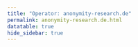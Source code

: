 ```yaml
---
title: "Operator: anonymity-research.de"
permalink: anonymity-research.de.html
datatable: true
hide_sidebar: true
---
```


<div>                        <script type="text/javascript">window.PlotlyConfig = {MathJaxConfig: 'local'};</script>
        <script src="https://cdn.plot.ly/plotly-latest.min.js"></script>                <div id="8766dcf4-5792-4779-95eb-24bc5ebfd047" class="plotly-graph-div" style="height:100%; width:100%;"></div>            <script type="text/javascript">                                    window.PLOTLYENV=window.PLOTLYENV || {};                                    if (document.getElementById("8766dcf4-5792-4779-95eb-24bc5ebfd047")) {                    Plotly.newPlot(                        "8766dcf4-5792-4779-95eb-24bc5ebfd047",                        [{"name": "exit probability (%)", "type": "scatter", "x": ["2020-04-28T23:00:00", "2020-04-29T23:00:00", "2020-04-30T23:00:00", "2020-05-01T23:00:00", "2020-05-02T23:00:00", "2020-05-03T23:00:00", "2020-05-04T23:00:00", "2020-05-05T23:00:00", "2020-05-06T23:00:00", "2020-05-07T23:00:00", "2020-05-08T23:00:00", "2020-05-09T23:00:00", "2020-05-10T23:00:00", "2020-05-12T00:00:00", "2020-05-12T23:00:00", "2020-05-13T23:00:00", "2020-05-14T23:00:00", "2020-05-15T23:00:00", "2020-05-16T23:00:00", "2020-05-17T23:00:00", "2020-05-18T23:00:00", "2020-05-19T23:00:00", "2020-05-20T00:00:00", "2020-05-20T01:00:00", "2020-05-20T03:00:00", "2020-05-20T05:00:00", "2020-05-20T06:00:00", "2020-05-20T07:00:00", "2020-05-20T08:00:00", "2020-05-20T09:00:00", "2020-05-20T10:00:00", "2020-05-20T12:00:00", "2020-05-20T13:00:00", "2020-05-20T14:00:00", "2020-05-20T15:00:00", "2020-05-20T16:00:00", "2020-05-20T17:00:00", "2020-05-20T19:00:00", "2020-05-20T20:00:00", "2020-05-20T21:00:00", "2020-05-20T22:00:00", "2020-05-20T23:00:00", "2020-05-21T00:00:00", "2020-05-21T01:00:00", "2020-05-21T02:00:00", "2020-05-21T03:00:00", "2020-05-21T05:00:00", "2020-05-21T06:00:00", "2020-05-21T07:00:00", "2020-05-21T08:00:00", "2020-05-21T09:00:00", "2020-05-21T10:00:00", "2020-05-21T11:00:00", "2020-05-21T12:00:00", "2020-05-21T13:00:00", "2020-05-21T14:00:00", "2020-05-21T15:00:00", "2020-05-21T16:00:00", "2020-05-21T17:00:00", "2020-05-21T18:00:00", "2020-05-21T19:00:00", "2020-05-21T20:00:00", "2020-05-21T21:00:00", "2020-05-21T22:00:00", "2020-05-21T23:00:00", "2020-05-22T00:00:00", "2020-05-22T01:00:00", "2020-05-22T02:00:00", "2020-05-22T03:00:00", "2020-05-22T04:00:00", "2020-05-22T05:00:00", "2020-05-22T06:00:00", "2020-05-22T07:00:00", "2020-05-22T08:00:00", "2020-05-22T09:00:00", "2020-05-22T10:00:00", "2020-05-22T11:00:00", "2020-05-22T12:00:00", "2020-05-22T13:00:00", "2020-05-22T14:00:00", "2020-05-22T15:00:00", "2020-05-22T16:00:00", "2020-05-22T17:00:00", "2020-05-22T18:00:00", "2020-05-22T19:00:00", "2020-05-22T20:00:00", "2020-05-22T21:00:00", "2020-05-22T22:00:00", "2020-05-22T23:00:00", "2020-05-23T23:00:00", "2020-05-24T23:00:00", "2020-05-25T23:00:00", "2020-05-26T23:00:00", "2020-05-27T23:00:00", "2020-05-28T23:00:00", "2020-05-29T23:00:00", "2020-05-30T23:00:00", "2020-05-31T23:00:00", "2020-06-01T23:00:00", "2020-06-02T23:00:00", "2020-06-03T23:00:00", "2020-06-04T23:00:00", "2020-06-05T23:00:00", "2020-06-06T23:00:00", "2020-06-07T23:00:00", "2020-06-08T23:00:00", "2020-06-09T23:00:00", "2020-06-10T23:00:00", "2020-06-11T23:00:00", "2020-06-12T23:00:00", "2020-06-13T23:00:00", "2020-06-14T23:00:00", "2020-06-15T23:00:00", "2020-06-16T23:00:00", "2020-06-17T23:00:00", "2020-06-18T23:00:00", "2020-06-19T23:00:00", "2020-06-20T23:00:00", "2020-06-21T23:00:00", "2020-06-22T00:00:00", "2020-06-22T01:00:00", "2020-06-22T02:00:00", "2020-06-22T03:00:00", "2020-06-22T04:00:00", "2020-06-22T05:00:00", "2020-06-22T06:00:00", "2020-06-22T07:00:00", "2020-06-22T08:00:00", "2020-06-22T09:00:00", "2020-06-22T10:00:00", "2020-06-22T11:00:00", "2020-06-22T12:00:00", "2020-06-22T13:00:00", "2020-06-22T14:00:00", "2020-06-22T15:00:00", "2020-06-22T16:00:00", "2020-06-22T17:00:00", "2020-06-22T18:00:00", "2020-06-22T19:00:00", "2020-06-22T20:00:00", "2020-06-22T21:00:00", "2020-06-22T22:00:00", "2020-06-22T23:00:00", "2020-06-23T23:00:00", "2020-06-24T23:00:00", "2020-06-25T23:00:00", "2020-06-26T23:00:00", "2020-06-27T23:00:00", "2020-06-28T23:00:00", "2020-06-29T13:00:00", "2020-06-30T23:00:00", "2020-07-01T23:00:00", "2020-07-02T23:00:00", "2020-07-03T23:00:00", "2020-07-04T23:00:00", "2020-07-05T23:00:00", "2020-07-06T23:00:00", "2020-07-07T23:00:00", "2020-07-08T23:00:00", "2020-07-09T23:00:00", "2020-07-10T23:00:00", "2020-07-11T23:00:00", "2020-07-12T23:00:00", "2020-07-13T23:00:00", "2020-07-14T23:00:00", "2020-07-15T23:00:00", "2020-07-16T23:00:00", "2020-07-17T23:00:00", "2020-07-18T23:00:00", "2020-07-19T00:00:00", "2020-07-20T00:00:00", "2020-07-21T00:00:00", "2020-07-22T00:00:00", "2020-07-23T00:00:00", "2020-07-24T00:00:00", "2020-07-25T23:00:00", "2020-07-26T23:00:00", "2020-07-27T23:00:00", "2020-07-28T23:00:00", "2020-07-29T23:00:00", "2020-07-30T23:00:00", "2020-07-31T22:00:00", "2020-08-01T22:00:00", "2020-08-02T20:00:00", "2020-08-03T21:00:00", "2020-08-04T09:00:00", "2020-08-04T20:00:00", "2020-08-05T22:00:00", "2020-08-06T07:00:00", "2020-08-07T16:00:00", "2020-08-08T07:00:00", "2020-08-09T22:00:00", "2020-08-10T15:00:00", "2020-08-11T15:00:00", "2020-08-12T17:00:00", "2020-08-13T15:00:00", "2020-08-14T10:00:00", "2020-08-15T06:00:00", "2020-08-16T07:00:00", "2020-08-17T19:00:00", "2020-08-18T16:00:00", "2020-08-19T15:00:00", "2020-08-20T15:00:00", "2020-08-21T06:00:00", "2020-08-22T19:00:00", "2020-08-23T09:00:00", "2020-08-24T18:00:00", "2020-08-25T15:00:00", "2020-08-26T18:00:00", "2020-08-27T14:00:00", "2020-08-28T20:00:00", "2020-08-29T12:00:00", "2020-08-30T12:00:00", "2020-08-31T19:00:00", "2020-09-01T14:00:00", "2020-09-02T08:00:00", "2020-09-03T08:00:00", "2020-09-04T10:00:00", "2020-09-05T06:00:00", "2020-09-06T12:00:00", "2020-09-08T13:00:00", "2020-09-09T18:00:00", "2020-09-10T18:00:00", "2020-09-11T10:00:00", "2020-09-12T06:00:00", "2020-09-13T06:00:00", "2020-09-14T15:00:00", "2020-09-15T14:00:00", "2020-09-16T14:00:00", "2020-09-17T16:00:00", "2020-09-18T06:00:00", "2020-09-19T15:00:00", "2020-09-20T07:00:00", "2020-09-21T16:00:00", "2020-09-22T17:00:00", "2020-09-23T15:00:00", "2020-09-24T15:00:00", "2020-09-25T07:00:00", "2020-09-26T07:00:00", "2020-09-27T07:00:00", "2020-09-28T08:00:00", "2020-09-29T16:00:00", "2020-09-30T17:00:00", "2020-10-01T19:00:00", "2020-10-02T06:00:00", "2020-10-03T07:00:00", "2020-10-04T07:00:00", "2020-10-05T22:00:00", "2020-10-06T14:00:00", "2020-10-07T18:00:00", "2020-10-08T16:00:00", "2020-10-09T20:00:00", "2020-10-10T07:00:00", "2020-10-11T06:00:00", "2020-10-12T16:00:00", "2020-10-13T16:00:00", "2020-10-14T14:00:00", "2020-10-15T19:00:00", "2020-10-16T07:00:00", "2020-10-17T07:00:00", "2020-10-18T07:00:00", "2020-10-19T17:00:00", "2020-10-20T16:00:00", "2020-10-21T16:00:00", "2020-10-22T17:00:00", "2020-10-23T10:00:00", "2020-10-24T07:00:00", "2020-10-25T09:00:00", "2020-10-26T07:00:00", "2020-10-27T20:00:00", "2020-10-28T19:00:00", "2020-10-30T21:00:00", "2020-10-31T17:00:00", "2020-11-01T06:00:00", "2020-11-02T14:00:00", "2020-11-03T15:00:00", "2020-11-04T16:00:00", "2020-11-05T17:00:00", "2020-11-06T07:00:00", "2020-11-07T06:00:00", "2020-11-08T08:00:00", "2020-11-09T17:00:00", "2020-11-10T16:00:00", "2020-11-11T17:00:00", "2020-11-12T17:00:00", "2020-11-13T18:00:00", "2020-11-14T12:00:00", "2020-11-15T07:00:00", "2020-11-17T17:00:00", "2020-11-18T17:00:00", "2020-11-19T18:00:00", "2020-11-20T14:00:00", "2020-11-21T09:00:00", "2020-11-22T13:00:00", "2020-11-23T17:00:00", "2020-11-24T19:00:00", "2020-11-25T17:00:00", "2020-11-26T17:00:00", "2020-11-27T14:00:00", "2020-11-28T20:00:00", "2020-11-29T09:00:00", "2020-11-30T17:00:00", "2020-12-01T16:00:00", "2020-12-02T16:00:00", "2020-12-03T17:00:00", "2020-12-04T20:00:00", "2020-12-05T15:00:00", "2020-12-06T17:00:00", "2020-12-07T17:00:00", "2020-12-09T16:00:00", "2020-12-10T16:00:00", "2020-12-11T20:00:00", "2020-12-12T07:00:00", "2020-12-13T09:00:00", "2020-12-14T17:00:00", "2020-12-16T19:00:00", "2020-12-19T10:00:00", "2020-12-20T13:00:00", "2020-12-22T22:00:00", "2020-12-24T12:00:00", "2020-12-25T12:00:00", "2020-12-26T11:00:00", "2020-12-27T21:00:00", "2020-12-28T12:00:00", "2020-12-29T10:00:00", "2020-12-30T22:00:00", "2020-12-31T14:00:00", "2021-01-01T11:00:00", "2021-01-02T08:00:00", "2021-01-03T11:00:00", "2021-01-04T09:00:00", "2021-01-05T10:00:00", "2021-01-07T16:00:00", "2021-01-08T19:00:00", "2021-01-09T14:00:00", "2021-01-10T17:00:00", "2021-01-11T15:00:00", "2021-01-12T17:00:00", "2021-01-13T17:00:00", "2021-01-14T23:00:00", "2021-01-15T16:00:00", "2021-01-16T16:00:00", "2021-01-17T08:00:00", "2021-01-18T16:00:00", "2021-01-19T18:00:00", "2021-01-20T17:00:00", "2021-01-21T19:00:00", "2021-01-22T17:00:00", "2021-01-23T08:00:00", "2021-01-24T08:00:00", "2021-01-25T17:00:00", "2021-01-26T16:00:00", "2021-01-27T18:00:00", "2021-01-28T22:00:00", "2021-01-29T21:00:00", "2021-01-30T06:00:00", "2021-01-31T09:00:00", "2021-02-01T19:00:00", "2021-02-02T19:00:00", "2021-02-03T17:00:00", "2021-02-04T19:00:00", "2021-02-05T20:00:00", "2021-02-06T08:00:00", "2021-02-07T08:00:00", "2021-02-08T17:00:00", "2021-02-09T20:00:00", "2021-02-10T20:00:00", "2021-02-11T17:00:00", "2021-02-12T17:00:00", "2021-02-13T09:00:00", "2021-02-14T17:00:00", "2021-02-15T18:00:00", "2021-02-16T16:00:00", "2021-02-17T17:00:00", "2021-02-18T18:00:00", "2021-02-19T20:00:00", "2021-02-20T08:00:00", "2021-02-21T19:00:00", "2021-02-22T15:00:00", "2021-02-23T19:00:00", "2021-02-24T18:00:00", "2021-02-25T20:00:00", "2021-02-26T19:00:00", "2021-02-27T09:00:00", "2021-02-28T09:00:00", "2021-03-01T17:00:00", "2021-03-02T18:00:00", "2021-03-03T19:00:00", "2021-03-04T20:00:00", "2021-03-05T14:00:00", "2021-03-06T08:00:00", "2021-03-07T10:00:00", "2021-03-08T20:00:00", "2021-03-09T21:00:00", "2021-03-10T18:00:00", "2021-03-11T20:00:00", "2021-03-13T10:00:00", "2021-03-14T09:00:00", "2021-03-15T17:00:00", "2021-03-16T17:00:00", "2021-03-17T19:00:00", "2021-03-18T18:00:00", "2021-03-19T23:00:00", "2021-03-20T17:00:00", "2021-03-21T08:00:00", "2021-03-22T19:00:00", "2021-03-23T19:00:00", "2021-03-24T18:00:00", "2021-03-25T20:00:00", "2021-03-26T21:00:00", "2021-03-27T07:00:00", "2021-03-28T09:00:00", "2021-03-29T18:00:00", "2021-03-30T17:00:00", "2021-03-31T18:00:00", "2021-04-01T17:00:00", "2021-04-02T18:00:00", "2021-04-03T10:00:00", "2021-04-04T17:00:00", "2021-04-05T09:00:00", "2021-04-06T16:00:00", "2021-04-07T19:00:00", "2021-04-08T15:00:00", "2021-04-09T16:00:00", "2021-04-10T07:00:00", "2021-04-11T07:00:00", "2021-04-12T16:00:00", "2021-04-13T14:00:00", "2021-04-14T16:00:00", "2021-04-15T14:00:00", "2021-04-16T17:00:00", "2021-04-17T06:00:00", "2021-04-18T15:00:00", "2021-04-19T15:00:00", "2021-04-20T16:00:00", "2021-04-21T15:00:00", "2021-04-22T16:00:00", "2021-04-23T17:00:00"], "xaxis": "x", "y": [0.0, 0.0, 0.0, 0.0, 0.0, 0.0, 0.0, 0.0, 0.0, 0.0, 0.0, 0.0, 0.0, 0.0, 0.0, 0.0, 0.0, 0.0, 0.0, 0.0, 0.0, 0.0, 0.0, 0.0, 0.0, 0.0, 0.0, 0.0, 0.0, 0.0, 0.0, 0.0, 0.0, 0.0, 0.0, 0.0, 0.0, 0.0, 0.0, 0.0, 0.0, 0.0, 0.0, 0.0, 0.0, 0.0, 0.0, 0.0, 0.0, 0.0, 0.0, 0.0, 0.0, 0.0, 0.0, 0.0, 0.0, 0.0, 0.0, 0.0, 0.0, 0.0, 0.0, 0.0, 0.0, 0.0, 0.0, 0.0, 0.0, 0.0, 0.0, 0.0, 0.0, 0.0, 0.0, 0.0, 0.0, 0.0, 0.0, 0.0, 0.0, 0.0, 0.0, 0.0, 0.0, 0.0, 0.0, 0.0, 0.0, 0.0, 0.0, 0.0, 0.0, 0.0, 0.0, 0.0, 0.0, 0.0, 0.0, 0.0, 0.0, 0.0, 0.0, 0.0, 0.0, 0.0, 0.0, 0.0, 0.0, 0.0, 0.0, 0.0, 0.0, 0.0, 0.0, 0.0, 0.0, 0.0, 0.0, 0.0, 0.0, 0.0, 0.0, 0.0, 0.0, 0.0, 0.0, 0.0, 0.0, 0.0, 0.0, 0.0, 0.0, 0.0, 0.0, 0.0, 0.0, 0.0, 0.0, 0.0, 0.0, 0.0, 0.0, 0.0, 0.0, 0.0, 0.0, 0.0, 0.0, 0.0, 0.0, 0.0, 0.0, 0.0, 0.0, 0.0, 0.0, 0.0, 0.0, 0.0, 0.0, 0.0, 0.0, 0.0, 0.0, 0.0, 0.0, 0.0, 0.0, 0.0, 0.0, 0.0, 0.0, 0.0, 0.0, 0.0, 0.0, 0.0, 0.0, 0.0, 0.0, 0.0, 0.0, 0.0, 0.0, 0.0, 0.0, 0.0, 0.0, 0.0, 0.0, 0.0, 0.0, 0.0, 0.0, 0.0, 0.0, 0.0, 0.0, 0.0, 0.0, 0.0, null, null, 0.0, 0.0, 0.0, 0.0, 0.0, 0.0, 0.0, 0.0, 0.0, 0.0, 0.0, 0.0, 0.0, 0.0, 0.0, 0.0, 0.0, 0.0, 0.0, 0.0, 0.0, 0.0, 0.0, 0.0, 0.0, 0.0, 0.0, 0.0, 0.0, 0.0, 0.0, 0.0, 0.0, 0.0, 0.0, 0.0, 0.0, 0.0, 0.0, 0.0, 0.0, 0.0, 0.0, 0.0, 0.0, 0.0, 0.0, 0.0, 0.0, 0.0, 0.0, 0.0, 0.0, 0.0, 0.0, 0.0, 0.0, 0.0, 0.0, 0.0, 0.0, 0.0, 0.0, 0.0, 0.0, 0.0, 0.0, 0.0, 0.0, 0.0, 0.0, 0.0, 0.0, 0.0, 0.0, 0.0, 0.0, 0.0, 0.0, 0.0, 0.0, 0.0, 0.0, 0.0, 0.0, 0.0, 0.0, 0.0, 0.0, 0.0, 0.0, 0.0, 0.0, 0.0, 0.0, 0.0, 0.0, 0.0, 0.0, 0.0, 0.0, 0.0, 0.0, 0.0, 0.0, 0.0, 0.0, 0.0, 0.0, 0.0, 0.0, 0.0, 0.0, 0.0, 0.0, 0.0, 0.0, 0.0, 0.0, 0.0, 0.0, 0.0, 0.0, 0.0, 0.0, 0.0, 0.0, 0.0, 0.0, 0.0, 0.0, 0.0, 0.0, 0.0, 0.0, 0.0, 0.0, 0.0, 0.0, 0.0, 0.0, 0.0, 0.0, 0.0, 0.0, 0.0, 0.0, 0.0, 0.0, 0.0, 0.0, 0.0, 0.0, 0.0, 0.0, 0.0, 0.0, 0.0, 0.0, 0.0, null, 0.0, 0.0, 0.0, 0.0, 0.0, 0.0, 0.0, 0.0, 0.0, 0.0, 0.0, 0.0, 0.0, 0.0, 0.0, 0.0, 0.0, 0.0, 0.0, 0.0, 0.0, 0.0, 0.0, 0.0, 0.0, 0.0, 0.0, 0.0, 0.0, 0.0, 0.0, 0.0, 0.0, 0.0, 0.0, 0.0, 0.0, 0.0, 0.0, 0.0, 0.0, 0.0, 0.0, 0.0, 0.0, 0.0, 0.0, 0.0, 0.0, 0.0, 0.0, 0.0, 0.0, 0.0, 0.0, 0.0, 0.0, 0.0, 0.0, 0.0, 0.0, 0.0, 0.0, 0.0, 0.0, 0.0, 0.0, 0.0, 0.0, 0.0, 0.0, 0.0, 0.0], "yaxis": "y"}, {"name": "guard probability (%)", "type": "scatter", "x": ["2020-04-28T23:00:00", "2020-04-29T23:00:00", "2020-04-30T23:00:00", "2020-05-01T23:00:00", "2020-05-02T23:00:00", "2020-05-03T23:00:00", "2020-05-04T23:00:00", "2020-05-05T23:00:00", "2020-05-06T23:00:00", "2020-05-07T23:00:00", "2020-05-08T23:00:00", "2020-05-09T23:00:00", "2020-05-10T23:00:00", "2020-05-12T00:00:00", "2020-05-12T23:00:00", "2020-05-13T23:00:00", "2020-05-14T23:00:00", "2020-05-15T23:00:00", "2020-05-16T23:00:00", "2020-05-17T23:00:00", "2020-05-18T23:00:00", "2020-05-19T23:00:00", "2020-05-20T00:00:00", "2020-05-20T01:00:00", "2020-05-20T03:00:00", "2020-05-20T05:00:00", "2020-05-20T06:00:00", "2020-05-20T07:00:00", "2020-05-20T08:00:00", "2020-05-20T09:00:00", "2020-05-20T10:00:00", "2020-05-20T12:00:00", "2020-05-20T13:00:00", "2020-05-20T14:00:00", "2020-05-20T15:00:00", "2020-05-20T16:00:00", "2020-05-20T17:00:00", "2020-05-20T19:00:00", "2020-05-20T20:00:00", "2020-05-20T21:00:00", "2020-05-20T22:00:00", "2020-05-20T23:00:00", "2020-05-21T00:00:00", "2020-05-21T01:00:00", "2020-05-21T02:00:00", "2020-05-21T03:00:00", "2020-05-21T05:00:00", "2020-05-21T06:00:00", "2020-05-21T07:00:00", "2020-05-21T08:00:00", "2020-05-21T09:00:00", "2020-05-21T10:00:00", "2020-05-21T11:00:00", "2020-05-21T12:00:00", "2020-05-21T13:00:00", "2020-05-21T14:00:00", "2020-05-21T15:00:00", "2020-05-21T16:00:00", "2020-05-21T17:00:00", "2020-05-21T18:00:00", "2020-05-21T19:00:00", "2020-05-21T20:00:00", "2020-05-21T21:00:00", "2020-05-21T22:00:00", "2020-05-21T23:00:00", "2020-05-22T00:00:00", "2020-05-22T01:00:00", "2020-05-22T02:00:00", "2020-05-22T03:00:00", "2020-05-22T04:00:00", "2020-05-22T05:00:00", "2020-05-22T06:00:00", "2020-05-22T07:00:00", "2020-05-22T08:00:00", "2020-05-22T09:00:00", "2020-05-22T10:00:00", "2020-05-22T11:00:00", "2020-05-22T12:00:00", "2020-05-22T13:00:00", "2020-05-22T14:00:00", "2020-05-22T15:00:00", "2020-05-22T16:00:00", "2020-05-22T17:00:00", "2020-05-22T18:00:00", "2020-05-22T19:00:00", "2020-05-22T20:00:00", "2020-05-22T21:00:00", "2020-05-22T22:00:00", "2020-05-22T23:00:00", "2020-05-23T23:00:00", "2020-05-24T23:00:00", "2020-05-25T23:00:00", "2020-05-26T23:00:00", "2020-05-27T23:00:00", "2020-05-28T23:00:00", "2020-05-29T23:00:00", "2020-05-30T23:00:00", "2020-05-31T23:00:00", "2020-06-01T23:00:00", "2020-06-02T23:00:00", "2020-06-03T23:00:00", "2020-06-04T23:00:00", "2020-06-05T23:00:00", "2020-06-06T23:00:00", "2020-06-07T23:00:00", "2020-06-08T23:00:00", "2020-06-09T23:00:00", "2020-06-10T23:00:00", "2020-06-11T23:00:00", "2020-06-12T23:00:00", "2020-06-13T23:00:00", "2020-06-14T23:00:00", "2020-06-15T23:00:00", "2020-06-16T23:00:00", "2020-06-17T23:00:00", "2020-06-18T23:00:00", "2020-06-19T23:00:00", "2020-06-20T23:00:00", "2020-06-21T23:00:00", "2020-06-22T00:00:00", "2020-06-22T01:00:00", "2020-06-22T02:00:00", "2020-06-22T03:00:00", "2020-06-22T04:00:00", "2020-06-22T05:00:00", "2020-06-22T06:00:00", "2020-06-22T07:00:00", "2020-06-22T08:00:00", "2020-06-22T09:00:00", "2020-06-22T10:00:00", "2020-06-22T11:00:00", "2020-06-22T12:00:00", "2020-06-22T13:00:00", "2020-06-22T14:00:00", "2020-06-22T15:00:00", "2020-06-22T16:00:00", "2020-06-22T17:00:00", "2020-06-22T18:00:00", "2020-06-22T19:00:00", "2020-06-22T20:00:00", "2020-06-22T21:00:00", "2020-06-22T22:00:00", "2020-06-22T23:00:00", "2020-06-23T23:00:00", "2020-06-24T23:00:00", "2020-06-25T23:00:00", "2020-06-26T23:00:00", "2020-06-27T23:00:00", "2020-06-28T23:00:00", "2020-06-29T13:00:00", "2020-06-30T23:00:00", "2020-07-01T23:00:00", "2020-07-02T23:00:00", "2020-07-03T23:00:00", "2020-07-04T23:00:00", "2020-07-05T23:00:00", "2020-07-06T23:00:00", "2020-07-07T23:00:00", "2020-07-08T23:00:00", "2020-07-09T23:00:00", "2020-07-10T23:00:00", "2020-07-11T23:00:00", "2020-07-12T23:00:00", "2020-07-13T23:00:00", "2020-07-14T23:00:00", "2020-07-15T23:00:00", "2020-07-16T23:00:00", "2020-07-17T23:00:00", "2020-07-18T23:00:00", "2020-07-19T00:00:00", "2020-07-20T00:00:00", "2020-07-21T00:00:00", "2020-07-22T00:00:00", "2020-07-23T00:00:00", "2020-07-24T00:00:00", "2020-07-25T23:00:00", "2020-07-26T23:00:00", "2020-07-27T23:00:00", "2020-07-28T23:00:00", "2020-07-29T23:00:00", "2020-07-30T23:00:00", "2020-07-31T22:00:00", "2020-08-01T22:00:00", "2020-08-02T20:00:00", "2020-08-03T21:00:00", "2020-08-04T09:00:00", "2020-08-04T20:00:00", "2020-08-05T22:00:00", "2020-08-06T07:00:00", "2020-08-07T16:00:00", "2020-08-08T07:00:00", "2020-08-09T22:00:00", "2020-08-10T15:00:00", "2020-08-11T15:00:00", "2020-08-12T17:00:00", "2020-08-13T15:00:00", "2020-08-14T10:00:00", "2020-08-15T06:00:00", "2020-08-16T07:00:00", "2020-08-17T19:00:00", "2020-08-18T16:00:00", "2020-08-19T15:00:00", "2020-08-20T15:00:00", "2020-08-21T06:00:00", "2020-08-22T19:00:00", "2020-08-23T09:00:00", "2020-08-24T18:00:00", "2020-08-25T15:00:00", "2020-08-26T18:00:00", "2020-08-27T14:00:00", "2020-08-28T20:00:00", "2020-08-29T12:00:00", "2020-08-30T12:00:00", "2020-08-31T19:00:00", "2020-09-01T14:00:00", "2020-09-02T08:00:00", "2020-09-03T08:00:00", "2020-09-04T10:00:00", "2020-09-05T06:00:00", "2020-09-06T12:00:00", "2020-09-08T13:00:00", "2020-09-09T18:00:00", "2020-09-10T18:00:00", "2020-09-11T10:00:00", "2020-09-12T06:00:00", "2020-09-13T06:00:00", "2020-09-14T15:00:00", "2020-09-15T14:00:00", "2020-09-16T14:00:00", "2020-09-17T16:00:00", "2020-09-18T06:00:00", "2020-09-19T15:00:00", "2020-09-20T07:00:00", "2020-09-21T16:00:00", "2020-09-22T17:00:00", "2020-09-23T15:00:00", "2020-09-24T15:00:00", "2020-09-25T07:00:00", "2020-09-26T07:00:00", "2020-09-27T07:00:00", "2020-09-28T08:00:00", "2020-09-29T16:00:00", "2020-09-30T17:00:00", "2020-10-01T19:00:00", "2020-10-02T06:00:00", "2020-10-03T07:00:00", "2020-10-04T07:00:00", "2020-10-05T22:00:00", "2020-10-06T14:00:00", "2020-10-07T18:00:00", "2020-10-08T16:00:00", "2020-10-09T20:00:00", "2020-10-10T07:00:00", "2020-10-11T06:00:00", "2020-10-12T16:00:00", "2020-10-13T16:00:00", "2020-10-14T14:00:00", "2020-10-15T19:00:00", "2020-10-16T07:00:00", "2020-10-17T07:00:00", "2020-10-18T07:00:00", "2020-10-19T17:00:00", "2020-10-20T16:00:00", "2020-10-21T16:00:00", "2020-10-22T17:00:00", "2020-10-23T10:00:00", "2020-10-24T07:00:00", "2020-10-25T09:00:00", "2020-10-26T07:00:00", "2020-10-27T20:00:00", "2020-10-28T19:00:00", "2020-10-30T21:00:00", "2020-10-31T17:00:00", "2020-11-01T06:00:00", "2020-11-02T14:00:00", "2020-11-03T15:00:00", "2020-11-04T16:00:00", "2020-11-05T17:00:00", "2020-11-06T07:00:00", "2020-11-07T06:00:00", "2020-11-08T08:00:00", "2020-11-09T17:00:00", "2020-11-10T16:00:00", "2020-11-11T17:00:00", "2020-11-12T17:00:00", "2020-11-13T18:00:00", "2020-11-14T12:00:00", "2020-11-15T07:00:00", "2020-11-17T17:00:00", "2020-11-18T17:00:00", "2020-11-19T18:00:00", "2020-11-20T14:00:00", "2020-11-21T09:00:00", "2020-11-22T13:00:00", "2020-11-23T17:00:00", "2020-11-24T19:00:00", "2020-11-25T17:00:00", "2020-11-26T17:00:00", "2020-11-27T14:00:00", "2020-11-28T20:00:00", "2020-11-29T09:00:00", "2020-11-30T17:00:00", "2020-12-01T16:00:00", "2020-12-02T16:00:00", "2020-12-03T17:00:00", "2020-12-04T20:00:00", "2020-12-05T15:00:00", "2020-12-06T17:00:00", "2020-12-07T17:00:00", "2020-12-09T16:00:00", "2020-12-10T16:00:00", "2020-12-11T20:00:00", "2020-12-12T07:00:00", "2020-12-13T09:00:00", "2020-12-14T17:00:00", "2020-12-16T19:00:00", "2020-12-19T10:00:00", "2020-12-20T13:00:00", "2020-12-22T22:00:00", "2020-12-24T12:00:00", "2020-12-25T12:00:00", "2020-12-26T11:00:00", "2020-12-27T21:00:00", "2020-12-28T12:00:00", "2020-12-29T10:00:00", "2020-12-30T22:00:00", "2020-12-31T14:00:00", "2021-01-01T11:00:00", "2021-01-02T08:00:00", "2021-01-03T11:00:00", "2021-01-04T09:00:00", "2021-01-05T10:00:00", "2021-01-07T16:00:00", "2021-01-08T19:00:00", "2021-01-09T14:00:00", "2021-01-10T17:00:00", "2021-01-11T15:00:00", "2021-01-12T17:00:00", "2021-01-13T17:00:00", "2021-01-14T23:00:00", "2021-01-15T16:00:00", "2021-01-16T16:00:00", "2021-01-17T08:00:00", "2021-01-18T16:00:00", "2021-01-19T18:00:00", "2021-01-20T17:00:00", "2021-01-21T19:00:00", "2021-01-22T17:00:00", "2021-01-23T08:00:00", "2021-01-24T08:00:00", "2021-01-25T17:00:00", "2021-01-26T16:00:00", "2021-01-27T18:00:00", "2021-01-28T22:00:00", "2021-01-29T21:00:00", "2021-01-30T06:00:00", "2021-01-31T09:00:00", "2021-02-01T19:00:00", "2021-02-02T19:00:00", "2021-02-03T17:00:00", "2021-02-04T19:00:00", "2021-02-05T20:00:00", "2021-02-06T08:00:00", "2021-02-07T08:00:00", "2021-02-08T17:00:00", "2021-02-09T20:00:00", "2021-02-10T20:00:00", "2021-02-11T17:00:00", "2021-02-12T17:00:00", "2021-02-13T09:00:00", "2021-02-14T17:00:00", "2021-02-15T18:00:00", "2021-02-16T16:00:00", "2021-02-17T17:00:00", "2021-02-18T18:00:00", "2021-02-19T20:00:00", "2021-02-20T08:00:00", "2021-02-21T19:00:00", "2021-02-22T15:00:00", "2021-02-23T19:00:00", "2021-02-24T18:00:00", "2021-02-25T20:00:00", "2021-02-26T19:00:00", "2021-02-27T09:00:00", "2021-02-28T09:00:00", "2021-03-01T17:00:00", "2021-03-02T18:00:00", "2021-03-03T19:00:00", "2021-03-04T20:00:00", "2021-03-05T14:00:00", "2021-03-06T08:00:00", "2021-03-07T10:00:00", "2021-03-08T20:00:00", "2021-03-09T21:00:00", "2021-03-10T18:00:00", "2021-03-11T20:00:00", "2021-03-13T10:00:00", "2021-03-14T09:00:00", "2021-03-15T17:00:00", "2021-03-16T17:00:00", "2021-03-17T19:00:00", "2021-03-18T18:00:00", "2021-03-19T23:00:00", "2021-03-20T17:00:00", "2021-03-21T08:00:00", "2021-03-22T19:00:00", "2021-03-23T19:00:00", "2021-03-24T18:00:00", "2021-03-25T20:00:00", "2021-03-26T21:00:00", "2021-03-27T07:00:00", "2021-03-28T09:00:00", "2021-03-29T18:00:00", "2021-03-30T17:00:00", "2021-03-31T18:00:00", "2021-04-01T17:00:00", "2021-04-02T18:00:00", "2021-04-03T10:00:00", "2021-04-04T17:00:00", "2021-04-05T09:00:00", "2021-04-06T16:00:00", "2021-04-07T19:00:00", "2021-04-08T15:00:00", "2021-04-09T16:00:00", "2021-04-10T07:00:00", "2021-04-11T07:00:00", "2021-04-12T16:00:00", "2021-04-13T14:00:00", "2021-04-14T16:00:00", "2021-04-15T14:00:00", "2021-04-16T17:00:00", "2021-04-17T06:00:00", "2021-04-18T15:00:00", "2021-04-19T15:00:00", "2021-04-20T16:00:00", "2021-04-21T15:00:00", "2021-04-22T16:00:00", "2021-04-23T17:00:00"], "xaxis": "x", "y": [0.0, 0.0, 0.0, 0.0, 0.0, 0.0, 0.0, 0.0, 0.03, 0.04, 0.04, 0.04, 0.04, 0.04, 0.04, 0.05, 0.04, 0.03, 0.04, 0.04, 0.04, 0.04, 0.04, 0.04, 0.04, 0.04, 0.04, 0.04, 0.04, 0.04, 0.04, 0.04, 0.04, 0.04, 0.04, 0.04, 0.04, 0.04, 0.04, 0.04, 0.04, 0.04, 0.04, 0.04, 0.04, 0.04, 0.04, 0.04, 0.04, 0.04, 0.04, 0.04, 0.04, 0.04, 0.04, 0.04, 0.04, 0.04, 0.04, 0.04, 0.04, 0.04, 0.04, 0.04, 0.04, 0.04, 0.04, 0.04, 0.04, 0.03, 0.04, 0.04, 0.04, 0.04, 0.04, 0.04, 0.04, 0.04, 0.04, 0.04, 0.04, 0.04, 0.04, 0.04, 0.04, 0.04, 0.04, 0.04, 0.04, 0.04, 0.04, 0.03, 0.04, 0.04, 0.04, 0.03, 0.03, 0.04, 0.04, 0.04, 0.04, 0.04, 0.04, 0.04, 0.04, 0.03, 0.04, 0.04, 0.04, 0.04, 0.04, 0.04, 0.04, 0.04, 0.03, 0.03, 0.03, 0.03, 0.03, 0.03, 0.03, 0.03, 0.03, 0.03, 0.03, 0.03, 0.03, 0.03, 0.03, 0.03, 0.03, 0.03, 0.03, 0.03, 0.03, 0.03, 0.03, 0.03, 0.03, 0.03, 0.03, 0.03, 0.03, 0.04, 0.03, 0.03, 0.03, 0.03, 0.02, 0.03, 0.03, 0.03, 0.03, 0.02, 0.02, 0.03, 0.03, 0.03, 0.04, 0.03, 0.03, 0.03, 0.03, 0.03, 0.03, 0.03, 0.03, 0.03, 0.03, 0.03, 0.04, 0.03, 0.03, 0.03, 0.03, 0.03, 0.03, 0.03, 0.03, 0.03, 0.03, 0.04, 0.03, 0.03, 0.03, 0.02, 0.03, 0.03, 0.03, 0.03, 0.03, 0.03, 0.03, 0.02, 0.03, 0.03, 0.03, 0.03, 0.03, 0.03, 0.03, 0.03, null, null, 0.03, 0.03, 0.03, 0.03, 0.02, 0.03, 0.02, 0.02, 0.03, 0.03, 0.03, 0.03, 0.03, 0.03, 0.02, 0.02, 0.02, 0.02, 0.02, 0.02, 0.03, 0.03, 0.03, 0.03, 0.02, 0.02, 0.02, 0.02, 0.02, 0.02, 0.02, 0.02, 0.02, 0.02, 0.02, 0.02, 0.02, 0.03, 0.02, 0.02, 0.02, 0.02, 0.02, 0.03, 0.03, 0.03, 0.02, 0.03, 0.03, 0.03, 0.02, 0.03, 0.03, 0.03, 0.03, 0.03, 0.03, 0.02, 0.02, 0.03, 0.02, 0.03, 0.03, 0.02, 0.02, 0.03, 0.03, 0.03, 0.03, 0.02, 0.03, 0.03, 0.03, 0.03, 0.03, 0.02, 0.02, 0.02, 0.02, 0.02, 0.03, 0.03, 0.03, 0.03, 0.02, 0.02, 0.03, 0.03, 0.02, 0.03, 0.02, 0.02, 0.02, 0.02, 0.03, 0.03, 0.03, 0.02, 0.02, 0.02, 0.02, 0.03, 0.03, 0.03, 0.02, 0.02, 0.02, 0.02, 0.02, 0.03, 0.03, 0.03, 0.02, 0.02, 0.02, 0.03, 0.02, 0.02, 0.02, 0.02, 0.02, 0.03, 0.03, 0.02, 0.02, 0.03, 0.03, 0.02, 0.03, 0.02, 0.02, 0.03, 0.02, 0.02, 0.02, 0.02, 0.02, 0.02, 0.02, 0.02, 0.03, 0.02, 0.03, 0.02, 0.02, 0.02, 0.02, 0.02, 0.02, 0.02, 0.02, 0.02, 0.02, 0.02, 0.02, 0.02, 0.02, 0.02, 0.02, 0.01, null, 0.01, 0.02, 0.0, 0.02, 0.01, 0.02, 0.0, 0.0, 0.0, 0.0, 0.0, 0.0, 0.0, 0.0, 0.0, 0.02, 0.02, 0.02, 0.02, 0.01, 0.02, 0.02, 0.01, 0.0, 0.0, 0.01, 0.01, 0.01, 0.01, 0.01, 0.01, 0.01, 0.01, 0.0, 0.0, 0.0, 0.0, 0.01, 0.02, 0.02, 0.02, 0.14, 0.2, 0.19, 0.22, 0.23, 0.25, 0.27, 0.27, 0.33, 0.33, 0.35, 0.37, 0.37, 0.36, 0.37, 0.41, 0.48, 0.55, 0.58, 0.64, 0.7, 0.76, 0.86, 0.85, 0.87, 0.66, 0.64, 0.64, 0.68, 0.67, 0.68, 0.7], "yaxis": "y"}, {"name": "advertised bandwidth", "type": "scatter", "x": ["2020-04-28T23:00:00", "2020-04-29T23:00:00", "2020-04-30T23:00:00", "2020-05-01T23:00:00", "2020-05-02T23:00:00", "2020-05-03T23:00:00", "2020-05-04T23:00:00", "2020-05-05T23:00:00", "2020-05-06T23:00:00", "2020-05-07T23:00:00", "2020-05-08T23:00:00", "2020-05-09T23:00:00", "2020-05-10T23:00:00", "2020-05-12T00:00:00", "2020-05-12T23:00:00", "2020-05-13T23:00:00", "2020-05-14T23:00:00", "2020-05-15T23:00:00", "2020-05-16T23:00:00", "2020-05-17T23:00:00", "2020-05-18T23:00:00", "2020-05-19T23:00:00", "2020-05-20T00:00:00", "2020-05-20T01:00:00", "2020-05-20T03:00:00", "2020-05-20T05:00:00", "2020-05-20T06:00:00", "2020-05-20T07:00:00", "2020-05-20T08:00:00", "2020-05-20T09:00:00", "2020-05-20T10:00:00", "2020-05-20T12:00:00", "2020-05-20T13:00:00", "2020-05-20T14:00:00", "2020-05-20T15:00:00", "2020-05-20T16:00:00", "2020-05-20T17:00:00", "2020-05-20T19:00:00", "2020-05-20T20:00:00", "2020-05-20T21:00:00", "2020-05-20T22:00:00", "2020-05-20T23:00:00", "2020-05-21T00:00:00", "2020-05-21T01:00:00", "2020-05-21T02:00:00", "2020-05-21T03:00:00", "2020-05-21T05:00:00", "2020-05-21T06:00:00", "2020-05-21T07:00:00", "2020-05-21T08:00:00", "2020-05-21T09:00:00", "2020-05-21T10:00:00", "2020-05-21T11:00:00", "2020-05-21T12:00:00", "2020-05-21T13:00:00", "2020-05-21T14:00:00", "2020-05-21T15:00:00", "2020-05-21T16:00:00", "2020-05-21T17:00:00", "2020-05-21T18:00:00", "2020-05-21T19:00:00", "2020-05-21T20:00:00", "2020-05-21T21:00:00", "2020-05-21T22:00:00", "2020-05-21T23:00:00", "2020-05-22T00:00:00", "2020-05-22T01:00:00", "2020-05-22T02:00:00", "2020-05-22T03:00:00", "2020-05-22T04:00:00", "2020-05-22T05:00:00", "2020-05-22T06:00:00", "2020-05-22T07:00:00", "2020-05-22T08:00:00", "2020-05-22T09:00:00", "2020-05-22T10:00:00", "2020-05-22T11:00:00", "2020-05-22T12:00:00", "2020-05-22T13:00:00", "2020-05-22T14:00:00", "2020-05-22T15:00:00", "2020-05-22T16:00:00", "2020-05-22T17:00:00", "2020-05-22T18:00:00", "2020-05-22T19:00:00", "2020-05-22T20:00:00", "2020-05-22T21:00:00", "2020-05-22T22:00:00", "2020-05-22T23:00:00", "2020-05-23T23:00:00", "2020-05-24T23:00:00", "2020-05-25T23:00:00", "2020-05-26T23:00:00", "2020-05-27T23:00:00", "2020-05-28T23:00:00", "2020-05-29T23:00:00", "2020-05-30T23:00:00", "2020-05-31T23:00:00", "2020-06-01T23:00:00", "2020-06-02T23:00:00", "2020-06-03T23:00:00", "2020-06-04T23:00:00", "2020-06-05T23:00:00", "2020-06-06T23:00:00", "2020-06-07T23:00:00", "2020-06-08T23:00:00", "2020-06-09T23:00:00", "2020-06-10T23:00:00", "2020-06-11T23:00:00", "2020-06-12T23:00:00", "2020-06-13T23:00:00", "2020-06-14T23:00:00", "2020-06-15T23:00:00", "2020-06-16T23:00:00", "2020-06-17T23:00:00", "2020-06-18T23:00:00", "2020-06-19T23:00:00", "2020-06-20T23:00:00", "2020-06-21T23:00:00", "2020-06-22T00:00:00", "2020-06-22T01:00:00", "2020-06-22T02:00:00", "2020-06-22T03:00:00", "2020-06-22T04:00:00", "2020-06-22T05:00:00", "2020-06-22T06:00:00", "2020-06-22T07:00:00", "2020-06-22T08:00:00", "2020-06-22T09:00:00", "2020-06-22T10:00:00", "2020-06-22T11:00:00", "2020-06-22T12:00:00", "2020-06-22T13:00:00", "2020-06-22T14:00:00", "2020-06-22T15:00:00", "2020-06-22T16:00:00", "2020-06-22T17:00:00", "2020-06-22T18:00:00", "2020-06-22T19:00:00", "2020-06-22T20:00:00", "2020-06-22T21:00:00", "2020-06-22T22:00:00", "2020-06-22T23:00:00", "2020-06-23T23:00:00", "2020-06-24T23:00:00", "2020-06-25T23:00:00", "2020-06-26T23:00:00", "2020-06-27T23:00:00", "2020-06-28T23:00:00", "2020-06-29T13:00:00", "2020-06-30T23:00:00", "2020-07-01T23:00:00", "2020-07-02T23:00:00", "2020-07-03T23:00:00", "2020-07-04T23:00:00", "2020-07-05T23:00:00", "2020-07-06T23:00:00", "2020-07-07T23:00:00", "2020-07-08T23:00:00", "2020-07-09T23:00:00", "2020-07-10T23:00:00", "2020-07-11T23:00:00", "2020-07-12T23:00:00", "2020-07-13T23:00:00", "2020-07-14T23:00:00", "2020-07-15T23:00:00", "2020-07-16T23:00:00", "2020-07-17T23:00:00", "2020-07-18T23:00:00", "2020-07-19T00:00:00", "2020-07-20T00:00:00", "2020-07-21T00:00:00", "2020-07-22T00:00:00", "2020-07-23T00:00:00", "2020-07-24T00:00:00", "2020-07-25T23:00:00", "2020-07-26T23:00:00", "2020-07-27T23:00:00", "2020-07-28T23:00:00", "2020-07-29T23:00:00", "2020-07-30T23:00:00", "2020-07-31T22:00:00", "2020-08-01T22:00:00", "2020-08-02T20:00:00", "2020-08-03T21:00:00", "2020-08-04T09:00:00", "2020-08-04T20:00:00", "2020-08-05T22:00:00", "2020-08-06T07:00:00", "2020-08-07T16:00:00", "2020-08-08T07:00:00", "2020-08-09T22:00:00", "2020-08-10T15:00:00", "2020-08-11T15:00:00", "2020-08-12T17:00:00", "2020-08-13T15:00:00", "2020-08-14T10:00:00", "2020-08-15T06:00:00", "2020-08-16T07:00:00", "2020-08-17T19:00:00", "2020-08-18T16:00:00", "2020-08-19T15:00:00", "2020-08-20T15:00:00", "2020-08-21T06:00:00", "2020-08-22T19:00:00", "2020-08-23T09:00:00", "2020-08-24T18:00:00", "2020-08-25T15:00:00", "2020-08-26T18:00:00", "2020-08-27T14:00:00", "2020-08-28T20:00:00", "2020-08-29T12:00:00", "2020-08-30T12:00:00", "2020-08-31T19:00:00", "2020-09-01T14:00:00", "2020-09-02T08:00:00", "2020-09-03T08:00:00", "2020-09-04T10:00:00", "2020-09-05T06:00:00", "2020-09-06T12:00:00", "2020-09-08T13:00:00", "2020-09-09T18:00:00", "2020-09-10T18:00:00", "2020-09-11T10:00:00", "2020-09-12T06:00:00", "2020-09-13T06:00:00", "2020-09-14T15:00:00", "2020-09-15T14:00:00", "2020-09-16T14:00:00", "2020-09-17T16:00:00", "2020-09-18T06:00:00", "2020-09-19T15:00:00", "2020-09-20T07:00:00", "2020-09-21T16:00:00", "2020-09-22T17:00:00", "2020-09-23T15:00:00", "2020-09-24T15:00:00", "2020-09-25T07:00:00", "2020-09-26T07:00:00", "2020-09-27T07:00:00", "2020-09-28T08:00:00", "2020-09-29T16:00:00", "2020-09-30T17:00:00", "2020-10-01T19:00:00", "2020-10-02T06:00:00", "2020-10-03T07:00:00", "2020-10-04T07:00:00", "2020-10-05T22:00:00", "2020-10-06T14:00:00", "2020-10-07T18:00:00", "2020-10-08T16:00:00", "2020-10-09T20:00:00", "2020-10-10T07:00:00", "2020-10-11T06:00:00", "2020-10-12T16:00:00", "2020-10-13T16:00:00", "2020-10-14T14:00:00", "2020-10-15T19:00:00", "2020-10-16T07:00:00", "2020-10-17T07:00:00", "2020-10-18T07:00:00", "2020-10-19T17:00:00", "2020-10-20T16:00:00", "2020-10-21T16:00:00", "2020-10-22T17:00:00", "2020-10-23T10:00:00", "2020-10-24T07:00:00", "2020-10-25T09:00:00", "2020-10-26T07:00:00", "2020-10-27T20:00:00", "2020-10-28T19:00:00", "2020-10-30T21:00:00", "2020-10-31T17:00:00", "2020-11-01T06:00:00", "2020-11-02T14:00:00", "2020-11-03T15:00:00", "2020-11-04T16:00:00", "2020-11-05T17:00:00", "2020-11-06T07:00:00", "2020-11-07T06:00:00", "2020-11-08T08:00:00", "2020-11-09T17:00:00", "2020-11-10T16:00:00", "2020-11-11T17:00:00", "2020-11-12T17:00:00", "2020-11-13T18:00:00", "2020-11-14T12:00:00", "2020-11-15T07:00:00", "2020-11-17T17:00:00", "2020-11-18T17:00:00", "2020-11-19T18:00:00", "2020-11-20T14:00:00", "2020-11-21T09:00:00", "2020-11-22T13:00:00", "2020-11-23T17:00:00", "2020-11-24T19:00:00", "2020-11-25T17:00:00", "2020-11-26T17:00:00", "2020-11-27T14:00:00", "2020-11-28T20:00:00", "2020-11-29T09:00:00", "2020-11-30T17:00:00", "2020-12-01T16:00:00", "2020-12-02T16:00:00", "2020-12-03T17:00:00", "2020-12-04T20:00:00", "2020-12-05T15:00:00", "2020-12-06T17:00:00", "2020-12-07T17:00:00", "2020-12-09T16:00:00", "2020-12-10T16:00:00", "2020-12-11T20:00:00", "2020-12-12T07:00:00", "2020-12-13T09:00:00", "2020-12-14T17:00:00", "2020-12-16T19:00:00", "2020-12-19T10:00:00", "2020-12-20T13:00:00", "2020-12-22T22:00:00", "2020-12-24T12:00:00", "2020-12-25T12:00:00", "2020-12-26T11:00:00", "2020-12-27T21:00:00", "2020-12-28T12:00:00", "2020-12-29T10:00:00", "2020-12-30T22:00:00", "2020-12-31T14:00:00", "2021-01-01T11:00:00", "2021-01-02T08:00:00", "2021-01-03T11:00:00", "2021-01-04T09:00:00", "2021-01-05T10:00:00", "2021-01-07T16:00:00", "2021-01-08T19:00:00", "2021-01-09T14:00:00", "2021-01-10T17:00:00", "2021-01-11T15:00:00", "2021-01-12T17:00:00", "2021-01-13T17:00:00", "2021-01-14T23:00:00", "2021-01-15T16:00:00", "2021-01-16T16:00:00", "2021-01-17T08:00:00", "2021-01-18T16:00:00", "2021-01-19T18:00:00", "2021-01-20T17:00:00", "2021-01-21T19:00:00", "2021-01-22T17:00:00", "2021-01-23T08:00:00", "2021-01-24T08:00:00", "2021-01-25T17:00:00", "2021-01-26T16:00:00", "2021-01-27T18:00:00", "2021-01-28T22:00:00", "2021-01-29T21:00:00", "2021-01-30T06:00:00", "2021-01-31T09:00:00", "2021-02-01T19:00:00", "2021-02-02T19:00:00", "2021-02-03T17:00:00", "2021-02-04T19:00:00", "2021-02-05T20:00:00", "2021-02-06T08:00:00", "2021-02-07T08:00:00", "2021-02-08T17:00:00", "2021-02-09T20:00:00", "2021-02-10T20:00:00", "2021-02-11T17:00:00", "2021-02-12T17:00:00", "2021-02-13T09:00:00", "2021-02-14T17:00:00", "2021-02-15T18:00:00", "2021-02-16T16:00:00", "2021-02-17T17:00:00", "2021-02-18T18:00:00", "2021-02-19T20:00:00", "2021-02-20T08:00:00", "2021-02-21T19:00:00", "2021-02-22T15:00:00", "2021-02-23T19:00:00", "2021-02-24T18:00:00", "2021-02-25T20:00:00", "2021-02-26T19:00:00", "2021-02-27T09:00:00", "2021-02-28T09:00:00", "2021-03-01T17:00:00", "2021-03-02T18:00:00", "2021-03-03T19:00:00", "2021-03-04T20:00:00", "2021-03-05T14:00:00", "2021-03-06T08:00:00", "2021-03-07T10:00:00", "2021-03-08T20:00:00", "2021-03-09T21:00:00", "2021-03-10T18:00:00", "2021-03-11T20:00:00", "2021-03-13T10:00:00", "2021-03-14T09:00:00", "2021-03-15T17:00:00", "2021-03-16T17:00:00", "2021-03-17T19:00:00", "2021-03-18T18:00:00", "2021-03-19T23:00:00", "2021-03-20T17:00:00", "2021-03-21T08:00:00", "2021-03-22T19:00:00", "2021-03-23T19:00:00", "2021-03-24T18:00:00", "2021-03-25T20:00:00", "2021-03-26T21:00:00", "2021-03-27T07:00:00", "2021-03-28T09:00:00", "2021-03-29T18:00:00", "2021-03-30T17:00:00", "2021-03-31T18:00:00", "2021-04-01T17:00:00", "2021-04-02T18:00:00", "2021-04-03T10:00:00", "2021-04-04T17:00:00", "2021-04-05T09:00:00", "2021-04-06T16:00:00", "2021-04-07T19:00:00", "2021-04-08T15:00:00", "2021-04-09T16:00:00", "2021-04-10T07:00:00", "2021-04-11T07:00:00", "2021-04-12T16:00:00", "2021-04-13T14:00:00", "2021-04-14T16:00:00", "2021-04-15T14:00:00", "2021-04-16T17:00:00", "2021-04-17T06:00:00", "2021-04-18T15:00:00", "2021-04-19T15:00:00", "2021-04-20T16:00:00", "2021-04-21T15:00:00", "2021-04-22T16:00:00", "2021-04-23T17:00:00"], "xaxis": "x", "y": [0.0, 0.01, 0.01, 0.05, 0.07, 0.07, 0.09, 0.09, 0.09, 0.09, 0.08, 0.08, 0.08, 0.08, 0.08, 0.08, 0.08, 0.08, 0.08, 0.08, 0.08, 0.08, 0.08, 0.08, 0.08, 0.08, 0.08, 0.08, 0.08, 0.08, 0.08, 0.08, 0.08, 0.08, 0.08, 0.08, 0.08, 0.08, 0.08, 0.08, 0.08, 0.08, 0.08, 0.08, 0.08, 0.08, 0.08, 0.08, 0.08, 0.08, 0.08, 0.08, 0.08, 0.08, 0.08, 0.08, 0.08, 0.08, 0.08, 0.08, 0.08, 0.08, 0.08, 0.08, 0.08, 0.08, 0.08, 0.08, 0.08, 0.08, 0.08, 0.08, 0.08, 0.08, 0.08, 0.08, 0.08, 0.08, 0.08, 0.08, 0.08, 0.08, 0.08, 0.08, 0.08, 0.08, 0.08, 0.08, 0.08, 0.08, 0.08, 0.08, 0.08, 0.08, 0.08, 0.08, 0.08, 0.08, 0.08, 0.08, 0.08, 0.08, 0.08, 0.08, 0.08, 0.08, 0.08, 0.08, 0.08, 0.08, 0.08, 0.08, 0.08, 0.08, 0.08, 0.08, 0.08, 0.08, 0.08, 0.08, 0.08, 0.08, 0.08, 0.08, 0.08, 0.08, 0.08, 0.08, 0.08, 0.08, 0.08, 0.08, 0.08, 0.08, 0.08, 0.08, 0.08, 0.08, 0.08, 0.08, 0.08, 0.08, 0.08, 0.08, 0.08, 0.08, 0.08, 0.08, 0.08, 0.08, 0.08, 0.08, 0.08, 0.08, 0.08, 0.08, 0.08, 0.08, 0.08, 0.08, 0.08, 0.08, 0.08, 0.08, 0.08, 0.08, 0.08, 0.08, 0.08, 0.08, 0.08, 0.08, 0.08, 0.08, 0.08, 0.08, 0.08, 0.08, 0.08, 0.08, 0.08, 0.08, 0.08, 0.08, 0.08, 0.08, 0.08, 0.08, 0.08, 0.08, 0.08, 0.08, 0.08, 0.08, 0.08, 0.08, 0.08, 0.09, 0.09, 0.09, 0.09, 0.09, 0.09, 0.09, 0.09, 0.09, 0.09, 0.08, 0.08, 0.08, 0.08, 0.08, 0.08, 0.08, 0.08, 0.09, 0.09, 0.09, 0.09, 0.08, 0.08, 0.08, 0.1, 0.1, 0.1, 0.1, 0.1, 0.08, 0.08, 0.08, 0.08, 0.08, 0.08, 0.08, 0.08, 0.08, 0.08, 0.08, 0.08, 0.08, 0.08, 0.08, 0.08, 0.08, 0.08, 0.08, 0.08, 0.08, 0.08, 0.08, 0.08, 0.08, 0.08, 0.08, 0.08, 0.08, 0.08, 0.08, 0.08, 0.08, 0.08, 0.08, 0.08, 0.08, 0.08, 0.08, 0.08, 0.08, 0.08, 0.08, 0.08, 0.08, 0.08, 0.08, 0.08, 0.08, 0.08, 0.07, 0.07, 0.07, 0.07, 0.08, 0.08, 0.08, 0.08, 0.08, 0.08, 0.08, 0.08, 0.08, 0.08, 0.08, 0.08, 0.08, 0.08, 0.08, 0.08, 0.08, 0.08, 0.08, 0.08, 0.08, 0.08, 0.08, 0.08, 0.08, 0.08, 0.08, 0.08, 0.08, 0.08, 0.08, 0.08, 0.08, 0.08, 0.08, 0.08, 0.08, 0.08, 0.08, 0.08, 0.08, 0.08, 0.08, 0.08, 0.08, 0.08, 0.08, 0.08, 0.08, 0.08, 0.08, 0.08, 0.08, 0.08, 0.08, 0.08, 0.08, 0.08, 0.08, 0.08, 0.08, 0.08, 0.08, 0.08, 0.08, 0.08, 0.08, 0.08, 0.08, 0.08, 0.08, 0.08, 0.08, 0.08, 0.08, 0.08, 0.07, 0.07, 0.07, 0.07, 0.07, 0.07, 0.07, 0.07, 0.07, 0.07, 0.07, 0.07, 0.07, 0.07, 0.07, 0.07, 0.07, 0.07, 0.07, 0.07, 0.07, 0.07, 0.08, 0.08, 0.08, 0.08, 0.08, 0.08, 0.08, 0.07, 0.07, 0.07, 0.07, 0.07, 0.06, 0.06, 0.06, 0.06, 0.06, 0.05, 0.04, 0.04, 0.04, 0.26, 0.26, 0.38, 0.41, 0.42, 0.49, 0.64, 0.64, 0.66, 0.66, 0.66, 0.67, 0.7, 0.7, 0.73, 0.8, 0.83, 0.93, 0.96, 0.99, 0.97, 1.25, 1.25, 1.36, 1.36, 1.73, 1.73, 1.86, 1.86, 1.86, 1.74, 1.8, 1.77, 1.77, 1.77, 1.77, 1.75, 1.73], "yaxis": "y2"}],                        {"hovermode": "x", "template": {"data": {"bar": [{"error_x": {"color": "#2a3f5f"}, "error_y": {"color": "#2a3f5f"}, "marker": {"line": {"color": "#E5ECF6", "width": 0.5}}, "type": "bar"}], "barpolar": [{"marker": {"line": {"color": "#E5ECF6", "width": 0.5}}, "type": "barpolar"}], "carpet": [{"aaxis": {"endlinecolor": "#2a3f5f", "gridcolor": "white", "linecolor": "white", "minorgridcolor": "white", "startlinecolor": "#2a3f5f"}, "baxis": {"endlinecolor": "#2a3f5f", "gridcolor": "white", "linecolor": "white", "minorgridcolor": "white", "startlinecolor": "#2a3f5f"}, "type": "carpet"}], "choropleth": [{"colorbar": {"outlinewidth": 0, "ticks": ""}, "type": "choropleth"}], "contour": [{"colorbar": {"outlinewidth": 0, "ticks": ""}, "colorscale": [[0.0, "#0d0887"], [0.1111111111111111, "#46039f"], [0.2222222222222222, "#7201a8"], [0.3333333333333333, "#9c179e"], [0.4444444444444444, "#bd3786"], [0.5555555555555556, "#d8576b"], [0.6666666666666666, "#ed7953"], [0.7777777777777778, "#fb9f3a"], [0.8888888888888888, "#fdca26"], [1.0, "#f0f921"]], "type": "contour"}], "contourcarpet": [{"colorbar": {"outlinewidth": 0, "ticks": ""}, "type": "contourcarpet"}], "heatmap": [{"colorbar": {"outlinewidth": 0, "ticks": ""}, "colorscale": [[0.0, "#0d0887"], [0.1111111111111111, "#46039f"], [0.2222222222222222, "#7201a8"], [0.3333333333333333, "#9c179e"], [0.4444444444444444, "#bd3786"], [0.5555555555555556, "#d8576b"], [0.6666666666666666, "#ed7953"], [0.7777777777777778, "#fb9f3a"], [0.8888888888888888, "#fdca26"], [1.0, "#f0f921"]], "type": "heatmap"}], "heatmapgl": [{"colorbar": {"outlinewidth": 0, "ticks": ""}, "colorscale": [[0.0, "#0d0887"], [0.1111111111111111, "#46039f"], [0.2222222222222222, "#7201a8"], [0.3333333333333333, "#9c179e"], [0.4444444444444444, "#bd3786"], [0.5555555555555556, "#d8576b"], [0.6666666666666666, "#ed7953"], [0.7777777777777778, "#fb9f3a"], [0.8888888888888888, "#fdca26"], [1.0, "#f0f921"]], "type": "heatmapgl"}], "histogram": [{"marker": {"colorbar": {"outlinewidth": 0, "ticks": ""}}, "type": "histogram"}], "histogram2d": [{"colorbar": {"outlinewidth": 0, "ticks": ""}, "colorscale": [[0.0, "#0d0887"], [0.1111111111111111, "#46039f"], [0.2222222222222222, "#7201a8"], [0.3333333333333333, "#9c179e"], [0.4444444444444444, "#bd3786"], [0.5555555555555556, "#d8576b"], [0.6666666666666666, "#ed7953"], [0.7777777777777778, "#fb9f3a"], [0.8888888888888888, "#fdca26"], [1.0, "#f0f921"]], "type": "histogram2d"}], "histogram2dcontour": [{"colorbar": {"outlinewidth": 0, "ticks": ""}, "colorscale": [[0.0, "#0d0887"], [0.1111111111111111, "#46039f"], [0.2222222222222222, "#7201a8"], [0.3333333333333333, "#9c179e"], [0.4444444444444444, "#bd3786"], [0.5555555555555556, "#d8576b"], [0.6666666666666666, "#ed7953"], [0.7777777777777778, "#fb9f3a"], [0.8888888888888888, "#fdca26"], [1.0, "#f0f921"]], "type": "histogram2dcontour"}], "mesh3d": [{"colorbar": {"outlinewidth": 0, "ticks": ""}, "type": "mesh3d"}], "parcoords": [{"line": {"colorbar": {"outlinewidth": 0, "ticks": ""}}, "type": "parcoords"}], "pie": [{"automargin": true, "type": "pie"}], "scatter": [{"marker": {"colorbar": {"outlinewidth": 0, "ticks": ""}}, "type": "scatter"}], "scatter3d": [{"line": {"colorbar": {"outlinewidth": 0, "ticks": ""}}, "marker": {"colorbar": {"outlinewidth": 0, "ticks": ""}}, "type": "scatter3d"}], "scattercarpet": [{"marker": {"colorbar": {"outlinewidth": 0, "ticks": ""}}, "type": "scattercarpet"}], "scattergeo": [{"marker": {"colorbar": {"outlinewidth": 0, "ticks": ""}}, "type": "scattergeo"}], "scattergl": [{"marker": {"colorbar": {"outlinewidth": 0, "ticks": ""}}, "type": "scattergl"}], "scattermapbox": [{"marker": {"colorbar": {"outlinewidth": 0, "ticks": ""}}, "type": "scattermapbox"}], "scatterpolar": [{"marker": {"colorbar": {"outlinewidth": 0, "ticks": ""}}, "type": "scatterpolar"}], "scatterpolargl": [{"marker": {"colorbar": {"outlinewidth": 0, "ticks": ""}}, "type": "scatterpolargl"}], "scatterternary": [{"marker": {"colorbar": {"outlinewidth": 0, "ticks": ""}}, "type": "scatterternary"}], "surface": [{"colorbar": {"outlinewidth": 0, "ticks": ""}, "colorscale": [[0.0, "#0d0887"], [0.1111111111111111, "#46039f"], [0.2222222222222222, "#7201a8"], [0.3333333333333333, "#9c179e"], [0.4444444444444444, "#bd3786"], [0.5555555555555556, "#d8576b"], [0.6666666666666666, "#ed7953"], [0.7777777777777778, "#fb9f3a"], [0.8888888888888888, "#fdca26"], [1.0, "#f0f921"]], "type": "surface"}], "table": [{"cells": {"fill": {"color": "#EBF0F8"}, "line": {"color": "white"}}, "header": {"fill": {"color": "#C8D4E3"}, "line": {"color": "white"}}, "type": "table"}]}, "layout": {"annotationdefaults": {"arrowcolor": "#2a3f5f", "arrowhead": 0, "arrowwidth": 1}, "autotypenumbers": "strict", "coloraxis": {"colorbar": {"outlinewidth": 0, "ticks": ""}}, "colorscale": {"diverging": [[0, "#8e0152"], [0.1, "#c51b7d"], [0.2, "#de77ae"], [0.3, "#f1b6da"], [0.4, "#fde0ef"], [0.5, "#f7f7f7"], [0.6, "#e6f5d0"], [0.7, "#b8e186"], [0.8, "#7fbc41"], [0.9, "#4d9221"], [1, "#276419"]], "sequential": [[0.0, "#0d0887"], [0.1111111111111111, "#46039f"], [0.2222222222222222, "#7201a8"], [0.3333333333333333, "#9c179e"], [0.4444444444444444, "#bd3786"], [0.5555555555555556, "#d8576b"], [0.6666666666666666, "#ed7953"], [0.7777777777777778, "#fb9f3a"], [0.8888888888888888, "#fdca26"], [1.0, "#f0f921"]], "sequentialminus": [[0.0, "#0d0887"], [0.1111111111111111, "#46039f"], [0.2222222222222222, "#7201a8"], [0.3333333333333333, "#9c179e"], [0.4444444444444444, "#bd3786"], [0.5555555555555556, "#d8576b"], [0.6666666666666666, "#ed7953"], [0.7777777777777778, "#fb9f3a"], [0.8888888888888888, "#fdca26"], [1.0, "#f0f921"]]}, "colorway": ["#636efa", "#EF553B", "#00cc96", "#ab63fa", "#FFA15A", "#19d3f3", "#FF6692", "#B6E880", "#FF97FF", "#FECB52"], "font": {"color": "#2a3f5f"}, "geo": {"bgcolor": "white", "lakecolor": "white", "landcolor": "#E5ECF6", "showlakes": true, "showland": true, "subunitcolor": "white"}, "hoverlabel": {"align": "left"}, "hovermode": "closest", "mapbox": {"style": "light"}, "paper_bgcolor": "white", "plot_bgcolor": "#E5ECF6", "polar": {"angularaxis": {"gridcolor": "white", "linecolor": "white", "ticks": ""}, "bgcolor": "#E5ECF6", "radialaxis": {"gridcolor": "white", "linecolor": "white", "ticks": ""}}, "scene": {"xaxis": {"backgroundcolor": "#E5ECF6", "gridcolor": "white", "gridwidth": 2, "linecolor": "white", "showbackground": true, "ticks": "", "zerolinecolor": "white"}, "yaxis": {"backgroundcolor": "#E5ECF6", "gridcolor": "white", "gridwidth": 2, "linecolor": "white", "showbackground": true, "ticks": "", "zerolinecolor": "white"}, "zaxis": {"backgroundcolor": "#E5ECF6", "gridcolor": "white", "gridwidth": 2, "linecolor": "white", "showbackground": true, "ticks": "", "zerolinecolor": "white"}}, "shapedefaults": {"line": {"color": "#2a3f5f"}}, "ternary": {"aaxis": {"gridcolor": "white", "linecolor": "white", "ticks": ""}, "baxis": {"gridcolor": "white", "linecolor": "white", "ticks": ""}, "bgcolor": "#E5ECF6", "caxis": {"gridcolor": "white", "linecolor": "white", "ticks": ""}}, "title": {"x": 0.05}, "xaxis": {"automargin": true, "gridcolor": "white", "linecolor": "white", "ticks": "", "title": {"standoff": 15}, "zerolinecolor": "white", "zerolinewidth": 2}, "yaxis": {"automargin": true, "gridcolor": "white", "linecolor": "white", "ticks": "", "title": {"standoff": 15}, "zerolinecolor": "white", "zerolinewidth": 2}}}, "xaxis": {"anchor": "y", "domain": [0.0, 0.94], "rangeselector": {"buttons": [{"count": 7, "label": "week", "step": "day", "stepmode": "backward"}, {"count": 1, "label": "month", "step": "month", "stepmode": "backward"}, {"count": 6, "label": "6 months", "step": "month", "stepmode": "backward"}, {"count": 1, "label": "year", "step": "year", "stepmode": "backward"}, {"step": "all"}]}}, "yaxis": {"anchor": "x", "domain": [0.0, 1.0], "ticksuffix": "%", "title": {"text": "exit / guard probability"}}, "yaxis2": {"anchor": "x", "overlaying": "y", "side": "right", "ticksuffix": " Gbit/s", "title": {"text": "advertised bandwidth"}}},                        {"responsive": true}                    )                };                            </script>        </div>

Only verified relays are included in the graph and table. A verified relay claims to be part of a domain
and can be verified to be part of it via the
["well-known" URL or DNS records](https://nusenu.github.io/ContactInfo-Information-Sharing-Specification/#proof).

<div class="datatable-begin"></div>

| Nickname                                                                              |   Mbit/s | Exit   | IPv4                                                   | IPv6   | First Seen   | Tor Version   | AS Name                                              |
|:--------------------------------------------------------------------------------------|---------:|:-------|:-------------------------------------------------------|:-------|:-------------|:--------------|:-----------------------------------------------------|
| [bettyholberton](https://yui.cat/relay/2AFF47D161619E32C21B90AE7C65DC2057150294.html) |       86 | N      | [88.198.24.47](https://stat.ripe.net/88.198.24.47)     | None   | 2020-04-28   | 0.4.3.6       | [Hetzner Online GmbH](https://stat.ripe.net/AS24940) |
| [jeanbartik](https://yui.cat/relay/78DFEFFD0D9273D9CF75E339074C63BB271EFEC3.html)     |      508 | N      | [148.251.23.114](https://stat.ripe.net/148.251.23.114) | None   | 2021-03-15   | 0.4.3.6       | [Hetzner Online GmbH](https://stat.ripe.net/AS24940) |
| [ruthteitelbaum](https://yui.cat/relay/9BA70A2789ED3B8FB8113B079035CD92478C69B8.html) |      388 | N      | [176.9.70.93](https://stat.ripe.net/176.9.70.93)       | None   | 2021-03-15   | 0.4.3.6       | [Hetzner Online GmbH](https://stat.ripe.net/AS24940) |
| [marlynmeltzer](https://yui.cat/relay/EF0BF29D90D1612048A919C798567C5D6D61A249.html)  |      327 | N      | [178.63.18.218](https://stat.ripe.net/178.63.18.218)   | None   | 2021-03-15   | 0.4.3.6       | [Hetzner Online GmbH](https://stat.ripe.net/AS24940) |
| [kayantonelli](https://yui.cat/relay/FFD4B4D34EEABF2B56F2EE3182A01D0749E30A43.html)   |      422 | N      | [5.9.24.234](https://stat.ripe.net/5.9.24.234)         | None   | 2021-03-15   | 0.4.3.6       | [Hetzner Online GmbH](https://stat.ripe.net/AS24940) |

<div class="datatable-end"></div> 